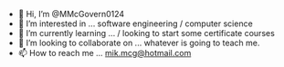 - 👋 Hi, I’m @MMcGovern0124
- 👀 I’m interested in ... software engineering / computer science
- 🌱 I’m currently learning ... / looking to start some certificate courses 
- 💞️ I’m looking to collaborate on ... whatever is going to teach me.
- 📫 How to reach me ... mik.mcg@hotmail.com

<!---
MMcGovern0124/MMcGovern0124 is a ✨ special ✨ repository because its `README.md` (this file) appears on your GitHub profile.
You can click the Preview link to take a look at your changes.
--->
